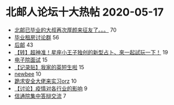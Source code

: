 # 北邮人论坛十大热帖 2020-05-17

- [北邮已毕业的大叔再次厚颜来征友了。。。](https://bbs.byr.cn/article/Friends/1872539) 70
- [毕业租房讨论群](https://bbs.byr.cn/article/Picture/3257057) 56
- [后邮](https://bbs.byr.cn/article/Talking/6196117) 43
- [【转】超神准！星座小王子独创的新型占卜、來一起試玩一下！](https://bbs.byr.cn/article/Constellations/326533) 19
- [电子院面试](https://bbs.byr.cn/article/AimGraduate/1189246) 15
- [【记录贴】我家的英短生啦](https://bbs.byr.cn/article/Pet/154021) 15
- [newbee](https://bbs.byr.cn/article/Dota/957934) 10
- [跪求安全大佬来实习orz](https://bbs.byr.cn/article/Security/44443) 10
- [【讨论】疫情对各行业的影响](https://bbs.byr.cn/article/Job/2088742) 9
- [信通院集中答辩交流](https://bbs.byr.cn/article/Paper/40523) 7


